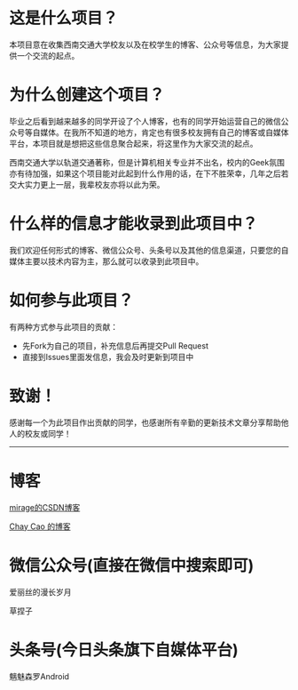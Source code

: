 # 这是什么项目？

本项目意在收集西南交通大学校友以及在校学生的博客、公众号等信息，为大家提供一个交流的起点。

# 为什么创建这个项目？

毕业之后看到越来越多的同学开设了个人博客，也有的同学开始运营自己的微信公众号等自媒体。在我所不知道的地方，肯定也有很多校友拥有自己的博客或自媒体平台，本项目就是想把这些信息聚合起来，将这里作为大家交流的起点。

西南交通大学以轨道交通著称，但是计算机相关专业并不出名，校内的Geek氛围亦有待加强，如果这个项目能对此起到什么作用的话，在下不胜荣幸，几年之后若交大实力更上一层，我辈校友亦将以此为荣。

# 什么样的信息才能收录到此项目中？

我们欢迎任何形式的博客、微信公众号、头条号以及其他的信息渠道，只要您的自媒体主要以技术内容为主，那么就可以收录到此项目中。

# 如何参与此项目？

有两种方式参与此项目的贡献：

* 先Fork为自己的项目，补充信息后再提交Pull Request
* 直接到Issues里面发信息，我会及时更新到项目中

# 致谢！

感谢每一个为此项目作出贡献的同学，也感谢所有辛勤的更新技术文章分享帮助他人的校友或同学！

---

# 博客

[mirage的CSDN博客](http://blog.csdn.net/mirage1993 "mirage的CSDN博客")

[Chay Cao 的博客](https://chaycao.github.io/ "Chay Cao 的博客")

# 微信公众号(直接在微信中搜索即可)

爱丽丝的漫长岁月

草捏子

# 头条号(今日头条旗下自媒体平台)

魑魅森罗Android